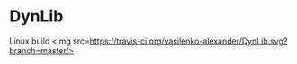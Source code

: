 # DynLib

Linux build <img src=https://travis-ci.org/vasilenko-alexander/DynLib.svg?branch=master/>
